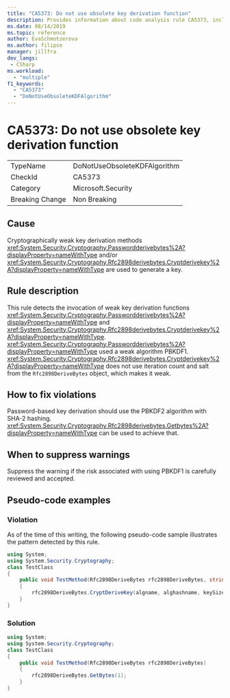 ```yaml
---
title: "CA5373: Do not use obsolete key derivation function"
description: Provides information about code analysis rule CA5373, including causes, how to fix violations, and when to suppress it.
ms.date: 08/14/2019
ms.topic: reference
author: EvaSchmotzerova
ms.author: filipse
manager: jillfra
dev_langs:
 - CSharp
ms.workload:
  - "multiple"
f1_keywords:
  - "CA5373"
  - "DoNotUseObsoleteKDFAlgorithm"
---
```

# CA5373: Do not use obsolete key derivation function

|||
|-|-|
|TypeName|DoNotUseObsoleteKDFAlgorithm|
|CheckId|CA5373|
|Category|Microsoft.Security|
|Breaking Change|Non Breaking|

## Cause

Cryptographically weak key derivation methods <xref:System.Security.Cryptography.Passwordderivebytes%2A?displayProperty=nameWithType> and/or <xref:System.Security.Cryptography.Rfc2898derivebytes.Cryptderivekey%2A?displayProperty=nameWithType> are used to generate a key.

## Rule description

This rule detects the invocation of weak key derivation functions <xref:System.Security.Cryptography.Passwordderivebytes%2A?displayProperty=nameWithType> and <xref:System.Security.Cryptography.Rfc2898derivebytes.Cryptderivekey%2A?displayProperty=nameWithType>.
<xref:System.Security.Cryptography.Passwordderivebytes%2A?displayProperty=nameWithType> used a weak algorithm PBKDF1. <xref:System.Security.Cryptography.Rfc2898derivebytes.Cryptderivekey%2A?displayProperty=nameWithType> does not use iteration count and salt from the `Rfc2898DeriveBytes` object, which makes it weak.

## How to fix violations

Password-based key derivation should use the PBKDF2 algorithm with SHA-2 hashing. <xref:System.Security.Cryptography.Rfc2898derivebytes.Getbytes%2A?displayProperty=nameWithType> can be used to achieve that.

## When to suppress warnings

Suppress the warning if the risk associated with using PBKDF1 is carefully reviewed and accepted.

## Pseudo-code examples

### Violation

As of the time of this writing, the following pseudo-code sample illustrates the pattern detected by this rule.

```csharp
using System;
using System.Security.Cryptography;
class TestClass
{
    public void TestMethod(Rfc2898DeriveBytes rfc2898DeriveBytes, string algname, string alghashname, int keySize, byte[] rgbIV)
    {
        rfc2898DeriveBytes.CryptDeriveKey(algname, alghashname, keySize, rgbIV);
    }
}
```

### Solution

```csharp
using System;
using System.Security.Cryptography;
class TestClass
{
    public void TestMethod(Rfc2898DeriveBytes rfc2898DeriveBytes)
    {
        rfc2898DeriveBytes.GetBytes(1);
    }
}
```